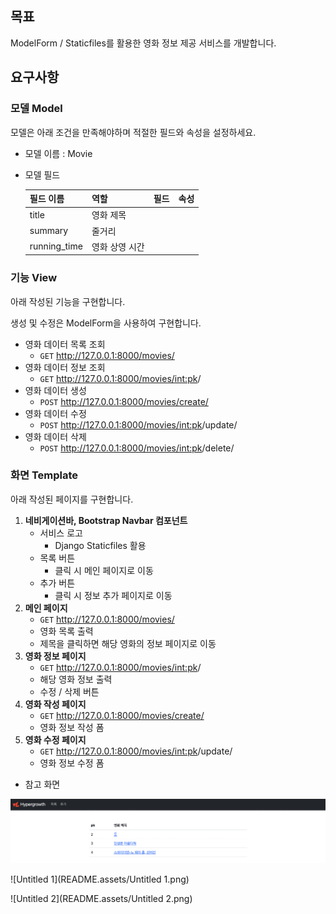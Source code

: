 ## 목표

ModelForm / Staticfiles를 활용한 영화 정보 제공 서비스를 개발합니다.

## 요구사항

### 모델 Model

모델은 아래 조건을 만족해야하며 적절한 필드와 속성을 설정하세요.

- 모델 이름 : Movie

- 모델 필드


  | 필드 이름    | 역할           | 필드 | 속성 |
  | ------------ | -------------- | ---- | ---- |
  | title        | 영화 제목      |      |      |
  | summary      | 줄거리         |      |      |
  | running_time | 영화 상영 시간 |      |      |

### 기능 View

아래 작성된 기능을 구현합니다.

생성 및 수정은 ModelForm을 사용하여 구현합니다.

- 영화 데이터 목록 조회
  - `GET` http://127.0.0.1:8000/movies/
- 영화 데이터 정보 조회
  - `GET` http://127.0.0.1:8000/movies/<int:pk>/
- 영화 데이터 생성
  - `POST` http://127.0.0.1:8000/movies/create/
- 영화 데이터 수정
  - `POST` http://127.0.0.1:8000/movies/<int:pk>/update/
- 영화 데이터 삭제
  - `POST` http://127.0.0.1:8000/movies/<int:pk>/delete/

### 화면 Template

아래 작성된 페이지를 구현합니다.

1. **네비게이션바, Bootstrap Navbar 컴포넌트**
   - 서비스 로고
     - Django Staticfiles 활용
   - 목록 버튼
     - 클릭 시 메인 페이지로 이동
   - 추가 버튼
     - 클릭 시 정보 추가 페이지로 이동
2. **메인 페이지**
   - `GET` http://127.0.0.1:8000/movies/
   - 영화 목록 출력
   - 제목을 클릭하면 해당 영화의 정보 페이지로 이동
3. **영화 정보 페이지**
   - `GET` http://127.0.0.1:8000/movies/<int:pk>/
   - 해당 영화 정보 출력
   - 수정 / 삭제 버튼
4. **영화 작성 페이지**
   - `GET` http://127.0.0.1:8000/movies/create/
   - 영화 정보 작성 폼
5. **영화 수정 페이지**
   - `GET` http://127.0.0.1:8000/movies/<int:pk>/update/
   - 영화 정보 수정 폼

- 참고 화면

![Untitled](README.assets/Untitled.png)

![Untitled 1](README.assets/Untitled 1.png)

![Untitled 2](README.assets/Untitled 2.png)